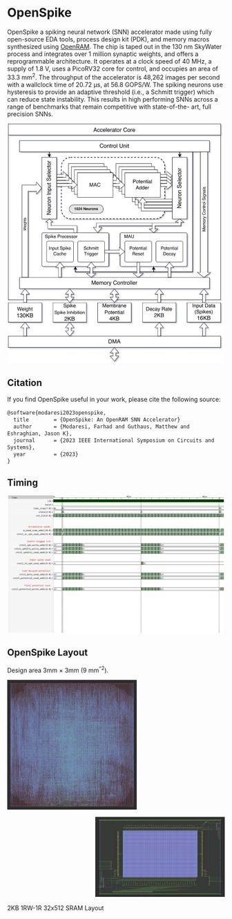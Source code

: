 # OpenSpike
OpenSpike a spiking neural network (SNN) accelerator made using fully open-source EDA tools, process design kit (PDK), and memory macros synthesized using [OpenRAM](https://openram.org/). The chip is taped out in the 130 nm SkyWater process and integrates over 1 million synaptic weights, and offers a reprogrammable architecture. It operates at a clock speed of 40 MHz, a supply of 1.8 V, uses a PicoRV32 core for control, and occupies an area of 33.3 mm<sup>2</sup>. The throughput of the accelerator is 48,262 images per second with a wallclock time of 20.72 μs, at 56.8 GOPS/W. The spiking neurons use hysteresis to provide an adaptive threshold (i.e., a Schmitt trigger) which can reduce state instability. This results in high performing SNNs across a range of benchmarks that remain competitive with state-of-the- art, full precision SNNs.


<p align="center" float="center">
  <img src="docs/system-small.jpg" width="500"/>
</p>

## Citation
If you find OpenSpike useful in your work, please cite the following source:

```
@software{modaresi2023openspike,
  title        = {OpenSpike: An OpenRAM SNN Accelerator}
  author       = {Modaresi, Farhad and Guthaus, Matthew and Eshraghian, Jason K},
  journal      = {2023 IEEE International Symposium on Circuits and Systems},
  year         = {2023}
}
```

## Timing
<p align="center" float="center">
  <img src="docs/control-unit.png" width="500"/>
</p>

## OpenSpike Layout
Design area 3mm × 3mm (9 mm<sup>^2</sup>).
<p align="left" float="center">
  <img src="docs/chip.jpg" width="300"/>
</p>

<p align="right" float="center">
  <img src="docs/sram-2k.jpg" width="300"/>
</p>

2KB 1RW-1R 32x512 SRAM Layout
